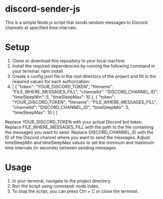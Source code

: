 # discord-sender-js

This is a simple Node.js script that sends random messages to Discord channels at specified time intervals.

# Setup

1. Clone or download this repository to your local machine.
2. Install the required dependencies by running the following command in your terminal: npm install
3. Create a config.json file in the root directory of the project and fill in the required values for each authorization:
4. [
  {
    "token": "YOUR_DISCORD_TOKEN",
    "filename": "FILE_WHERE_MESSAGES_FILL",
    "channelId": "DISCORD_CHANNEL_ID",
    "timeSleepMin": 5,
    "timeSleepMax": 10
  },
  {
    "token": "YOUR_DISCORD_TOKEN",
    "filename": "FILE_WHERE_MESSAGES_FILL",
    "channelId": "DISCORD_CHANNEL_ID",
    "timeSleepMin": 5,
    "timeSleepMax": 10
  }
]

Replace YOUR_DISCORD_TOKEN with your actual Discord bot token.
Replace FILE_WHERE_MESSAGES_FILL with the path to the file containing the messages you want to send.
Replace DISCORD_CHANNEL_ID with the ID of the Discord channel where you want to send the messages.
Adjust timeSleepMin and timeSleepMax values to set the minimum and maximum time intervals (in seconds) between sending messages.

# Usage

1. In your terminal, navigate to the project directory.
2. Run the script using command: node index.
3. To stop the script, you can press Ctrl + C or close the terminal.

